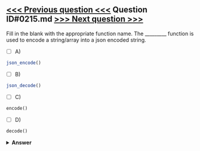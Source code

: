 [<<< Previous question <<<](0214.md)   Question ID#0215.md   [>>> Next question >>>](0216.md)
---

Fill in the blank with the appropriate function name. The _________ function is used to encode a string/array into a json encoded string.

- [ ] A)
```php
json_encode()
```

- [ ] B)
```php
json_decode()
```

- [ ] C)
```php
encode()
```

- [ ] D)
```php
decode()
```


<details><summary><b>Answer</b></summary>
<p>
  Answer: <strong>A</strong>
</p>
</details>
